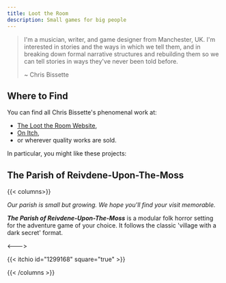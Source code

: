 ```yaml
---
title: Loot the Room
description: Small games for big people
---
```


<!-- vale off -->

> I'm a musician, writer, and game designer from Manchester, UK. I'm interested in stories and the
> ways in which we tell them, and in breaking down formal narrative structures and rebuilding them
> so we can tell stories in ways they've never been told before.
>
> ~ Chris Bissette

## Where to Find

You can find all Chris Bissette's phenomenal work at:

- [The Loot the Room Website](https://loottheroom.uk),
- [On Itch](https://loottheroom.itch.io),
- or wherever quality works are sold.

In particular, you might like these projects:

## The Parish of Reivdene-Upon-The-Moss

{{< columns>}}

_Our parish is small but growing. We hope you'll find your visit memorable._

**_The Parish of Reivdene-Upon-The-Moss_** is a modular folk horror setting for the adventure game
of your choice. It follows the classic 'village with a dark secret' format.

<--->

{{< itchio id="1299168" square="true" >}}

{{< /columns >}}
